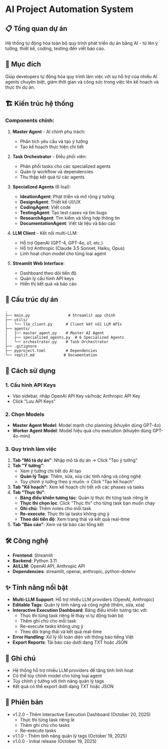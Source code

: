 # AI Project Automation System

## 📋 Tổng quan dự án
Hệ thống tự động hóa toàn bộ quy trình phát triển dự án bằng AI - từ lên ý tưởng, thiết kế, coding, testing đến viết báo cáo.

## 🎯 Mục đích
Giúp developers tự động hóa quy trình làm việc với sự hỗ trợ của nhiều AI agents chuyên biệt, giảm thời gian và công sức trong việc lên kế hoạch và thực thi dự án.

## 🏗️ Kiến trúc hệ thống

### Components chính:
1. **Master Agent** - AI chính phụ trách:
   - Phân tích yêu cầu và tạo ý tưởng
   - Tạo kế hoạch thực hiện chi tiết
   
2. **Task Orchestrator** - Điều phối viên:
   - Phân phối tasks cho các specialized agents
   - Quản lý workflow và dependencies
   - Thu thập kết quả từ các agents
   
3. **Specialized Agents** (6 loại):
   - **IdeationAgent**: Phát triển và mở rộng ý tưởng
   - **DesignAgent**: Thiết kế UI/UX
   - **CodingAgent**: Viết code
   - **TestingAgent**: Tạo test cases và tìm bugs
   - **ResearchAgent**: Tìm kiếm và tổng hợp thông tin
   - **DocumentationAgent**: Viết tài liệu và báo cáo
   
4. **LLM Client** - Kết nối multi-LLM:
   - Hỗ trợ OpenAI (GPT-4, GPT-4o, o1, etc.)
   - Hỗ trợ Anthropic (Claude 3.5 Sonnet, Haiku, Opus)
   - Linh hoạt chọn model cho từng loại agent

5. **Streamlit Web Interface**:
   - Dashboard theo dõi tiến độ
   - Quản lý cấu hình API keys
   - Hiển thị kết quả và báo cáo

## 📁 Cấu trúc dự án
```
.
├── main.py                 # Streamlit app chính
├── utils/
│   └── llm_client.py      # Client kết nối LLM APIs
├── agents/
│   ├── master_agent.py    # Master AI Agent
│   ├── specialized_agents.py  # 6 Specialized Agents
│   └── orchestrator.py    # Task Orchestrator
├── .gitignore
├── pyproject.toml         # Dependencies
└── replit.md             # Documentation
```

## 🚀 Cách sử dụng

### 1. Cấu hình API Keys
- Vào sidebar, nhập OpenAI API Key và/hoặc Anthropic API Key
- Click "Lưu API Keys"

### 2. Chọn Models
- **Master Agent Model**: Model mạnh cho planning (khuyên dùng GPT-4o)
- **Worker Agent Model**: Model hiệu quả cho execution (khuyên dùng GPT-4o-mini)

### 3. Quy trình làm việc
1. **Tab "Mô tả dự án"**: Nhập mô tả dự án → Click "Tạo ý tưởng"
2. **Tab "Ý tưởng"**: 
   - Xem ý tưởng chi tiết do AI tạo
   - **Quản lý Tags**: Thêm, sửa, xóa các tính năng và công nghệ
   - Tùy chỉnh ý tưởng theo ý muốn → Click "Tạo kế hoạch"
3. **Tab "Kế hoạch"**: Xem kế hoạch chi tiết với các phases và tasks
4. **Tab "Thực thi"**: 
   - **Bảng điều khiển tương tác**: Quản lý thực thi từng task riêng lẻ
   - **Thực thi chọn lọc**: Click "Thực thi" cho từng task bạn muốn chạy
   - **Ghi chú**: Thêm notes cho mỗi task
   - **Re-execute**: Thực thi lại tasks không ưng ý
   - **Theo dõi tiến độ**: Xem trạng thái và kết quả real-time
5. **Tab "Báo cáo"**: Xem và tải báo cáo tổng kết

## 🛠️ Công nghệ
- **Frontend**: Streamlit
- **Backend**: Python 3.11
- **AI/LLM**: OpenAI API, Anthropic API
- **Dependencies**: streamlit, openai, anthropic, python-dotenv

## ✨ Tính năng nổi bật
- **Multi-LLM Support**: Hỗ trợ nhiều LLM providers (OpenAI, Anthropic)
- **Editable Tags**: Quản lý tính năng và công nghệ (thêm, sửa, xóa)
- **Interactive Execution Dashboard**: Bảng điều khiển tương tác với:
  - Thực thi từng task riêng lẻ thay vì tự động toàn bộ
  - Thêm ghi chú cho mỗi task
  - Re-execute tasks không ưng ý
  - Theo dõi trạng thái và kết quả real-time
- **Error Handling**: Xử lý lỗi toàn diện với thông báo tiếng Việt
- **Export Reports**: Tải báo cáo dưới dạng TXT hoặc JSON

## 📝 Ghi chú
- Hệ thống hỗ trợ nhiều LLM providers để tăng tính linh hoạt
- Có thể tùy chỉnh model cho từng loại agent
- Tùy chỉnh ý tưởng với tính năng quản lý tags
- Kết quả có thể export dưới dạng TXT hoặc JSON

## 🔄 Phiên bản
- v1.2.0 - Thêm Interactive Execution Dashboard (October 20, 2025)
  - Thực thi từng task riêng lẻ
  - Thêm ghi chú cho tasks
  - Re-execute tasks
- v1.1.0 - Thêm tính năng quản lý tags (October 19, 2025)
- v1.0.0 - Initial release (October 19, 2025)
